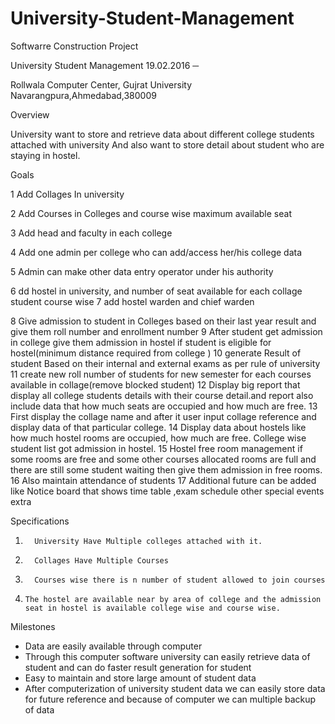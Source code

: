 # University-Student-Management
Softwarre Construction Project
 

University Student Management
19.02.2016
─

Rollwala Computer Center,
Gujrat University
Navarangpura,Ahmedabad,380009


Overview

University want to store and retrieve data about different college students attached with university  And also want to store detail about student who are staying in hostel.

Goals

1 Add Collages In university

2 Add Courses in Colleges and course wise maximum available seat

3 Add head and faculty in each college

4 Add one admin per college who can add/access her/his college data

5 Admin can make other data entry  operator under his authority

6 dd hostel in university, and number of seat available for each collage student course wise
7 add hostel warden and chief warden

8 Give admission to student in Colleges based on their last year result and give them roll number and enrollment number
9 After student get admission in college give them admission in hostel if student is eligible for hostel(minimum distance required from college )
10 generate Result of student Based on their internal and external exams as per rule of university
11 create new roll number of students for new semester for each courses available in collage(remove blocked student)
12 Display big report that display all college students details with their course detail.and report also include data that how much seats are occupied and how much are free.
13 First display the collage name and after it user input collage reference and display data of that particular college.
14 Display data about hostels like how much hostel rooms are occupied, how much are free. College wise student list got admission in hostel.
15 Hostel free room management if some rooms are free and some other courses allocated rooms are full and there are still some student waiting then give them admission in free rooms.
16 Also maintain attendance of students
17 Additional future can be added like Notice board that shows time table ,exam schedule other special events extra

Specifications
1.       University Have Multiple colleges attached with it.
2.       Collages Have Multiple Courses
3.       Courses wise there is n number of student allowed to join courses
4.     The hostel are available near by area of college and the admission seat in hostel is available college wise and course wise.

Milestones
- Data are easily available through computer
- Through this computer software university can easily retrieve data of student and can do faster result generation for student
- Easy to maintain and store large amount of student data 
- After computerization of university student data we can easily store data for future reference and because of computer we can multiple backup of data
